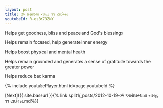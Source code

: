 ```yaml
---
layout: post
title: ૐ પ્રસાદયા નમહ ૧૧ ટાઈમ્સ
youtubeId: R-esBX73ZNY
---
```

 
 
Helps get goodness, bliss and peace and God's blessings
 
Helps remain focused, help generate inner energy 
 
Helps boost physical and mental health 
 
Helps remain grounded and generates a sense of gratitude towards the greater power 
 
Helps reduce bad karma
 
 
 
 


{% include youtubePlayer.html id=page.youtubeId %}
 
[Next]({{ site.baseurl }}{% link  split1/_posts/2012-10-19-ૐ અમોઘરથાય નમહ ૧૧ ટાઈમ્સ.md%})
 
